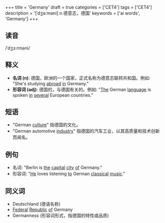 +++
title = 'Germany'
draft = true
categories = ['CET4']
tags = ['CET4']
description = '[ˈdʒəːməni] n.德意志，德国'
keywords = ['ai words', 'Germany']
+++

## 读音
/ˈdʒɜːrməni/

## 释义
- **名词 (n)**: 德国，欧洲的一个国家，正式名称为德意志联邦共和国。例如: "She's studying [abroad](/post/abroad/) [in](/post/in/) Germany."
- **形容词 (adj)**: 德国的，与德国有关的。例如: "[The](/post/the/) German [language](/post/language/) is spoken [in](/post/in/) [several](/post/several/) European countries."

## 短语
- "German [culture](/post/culture/)" 指德国的文化。
- "German automotive [industry](/post/industry/)" 指德国的汽车工业，以其高质量和技术创新而闻名。

## 例句
- 名词: "Berlin is [the](/post/the/) [capital](/post/capital/) [city](/post/city/) [of](/post/of/) Germany."
- 形容词: "[He](/post/he/) loves listening [to](/post/to/) German [classical](/post/classical/) [music](/post/music/)."

## 同义词
- Deutschland (德语名称)
- [Federal](/post/federal/) [Republic](/post/republic/) [of](/post/of/) Germany
- Germanness (形容词形式，指德国的特性或品质)
